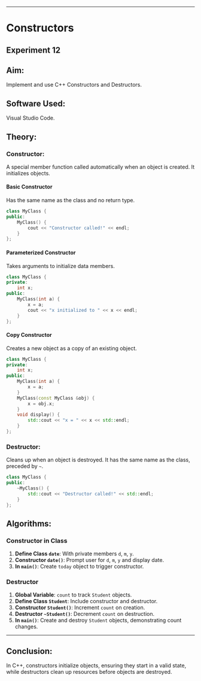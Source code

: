 
---

# Constructors
## Experiment 12


## Aim:
Implement and use C++ Constructors and Destructors.

## Software Used:
Visual Studio Code.

## Theory:
### Constructor:
A special member function called automatically when an object is created. It initializes objects.

#### Basic Constructor
Has the same name as the class and no return type.
```cpp
class MyClass {
public:
    MyClass() { 
        cout << "Constructor called!" << endl;
    }
};
```

#### Parameterized Constructor
Takes arguments to initialize data members.
```cpp
class MyClass {
private:
    int x;
public:
    MyClass(int a) {  
        x = a;
        cout << "x initialized to " << x << endl;
    }
};
```

#### Copy Constructor
Creates a new object as a copy of an existing object.
```cpp
class MyClass {
private:
    int x;
public:
    MyClass(int a) {  
        x = a;
    }
    MyClass(const MyClass &obj) {  
        x = obj.x;
    }
    void display() {
        std::cout << "x = " << x << std::endl;
    }
};
```

### Destructor:
Cleans up when an object is destroyed. It has the same name as the class, preceded by `~`.
```cpp
class MyClass {
public:
    ~MyClass() {  
        std::cout << "Destructor called!" << std::endl;
    }
};
```

## Algorithms:
### Constructor in Class
1. **Define Class `date`**: With private members `d`, `m`, `y`.
2. **Constructor `date()`**: Prompt user for `d`, `m`, `y` and display date.
3. **In `main()`**: Create `today` object to trigger constructor.

### Destructor
1. **Global Variable**: `count` to track `Student` objects.
2. **Define Class `Student`**: Include constructor and destructor.
3. **Constructor `Student()`**: Increment `count` on creation.
4. **Destructor `~Student()`**: Decrement `count` on destruction.
5. **In `main()`**: Create and destroy `Student` objects, demonstrating count changes.

---

## Conclusion:
In C++, constructors initialize objects, ensuring they start in a valid state, while destructors clean up resources before objects are destroyed.
